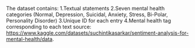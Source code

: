 The dataset contains:
1.Textual statements
2.Seven mental health categories (Normal, Depression, Suicidal, Anxiety, Stress, Bi-Polar, Personality Disorder)
3.Unique ID for each entry
4.Mental health tag corresponding to each text
source: https://www.kaggle.com/datasets/suchintikasarkar/sentiment-analysis-for-mental-health/data.
